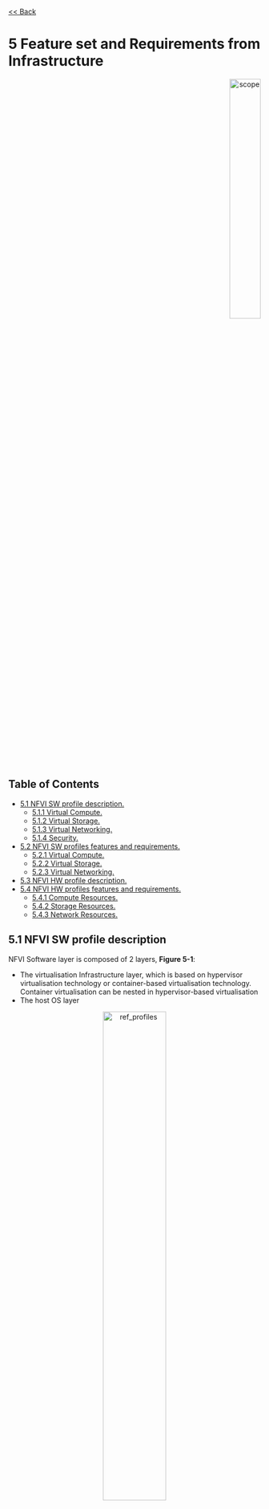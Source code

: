 [<< Back](../../ref_model)
# 5 Feature set and Requirements from Infrastructure
<p align="right"><img src="../figures/bogo_lsf.png" alt="scope" title="Scope" width="35%"/></p>

## Table of Contents
* [5.1 NFVI SW profile description.](#5.1)
  * [5.1.1 Virtual Compute.](#5.1.1)
  * [5.1.2 Virtual Storage.](#5.1.2)
  * [5.1.3 Virtual Networking.](#5.1.3)
  * [5.1.4 Security.](#5.1.4)
* [5.2 NFVI SW profiles features and requirements.](#5.2)
  * [5.2.1 Virtual Compute.](#5.2.1)
  * [5.2.2 Virtual Storage.](#5.2.2)
  * [5.2.3 Virtual Networking.](#5.2.3)
* [5.3 NFVI HW profile description.](#5.3)
* [5.4 NFVI HW profiles features and requirements.](#5.4)
  * [5.4.1 Compute Resources.](#5.4.1)
  * [5.4.2 Storage Resources.](#5.4.2)
  * [5.4.3 Network Resources.](#5.4.3)

<a name="5.1"></a>
## 5.1 NFVI SW profile description

NFVI Software layer is composed of 2 layers, **Figure 5-1**:
- The virtualisation Infrastructure layer, which is based on hypervisor virtualisation technology or container-based virtualisation technology. Container virtualisation can be nested in hypervisor-based virtualisation
- The host OS layer

<p align="center"><img src="../figures/ch05_nfvi_layers_sw_profile.PNG" alt="ref_profiles" title="Layers of Software Profile" width="50%"/></p>
<p align="center"><b>Figure 5-1:</b> NFVI software layers.</p>

For a host (compute node or physical server), the virtualisation layer is an abstraction layer between hardware components (compute, storage and network resources) and virtual resources allocated to VNFC, each VNFC generally maps 1:1 against a single VM or a single container/pod. **Figure 5-2** represents the virtual resources (virtual compute, virtual network and virtual storage) allocated to VNFC and managed by the VIM.

<p align="center"><img src="../figures/ch05_b_ref_profile.PNG" alt="b_ref_profile" title="Reference Profile" width="70%"/></p>
<p align="center"><b>Figure 5-2:</b> NFVI- Virtual resources.</p>

Depending on the requirements of VNFs, a VNFC will be deployed with a NFVI instance type and an appropriate compute flavour. A NFVI instance type is defined by a NFVI SW profile and a NFVI HW profile. A NFVI SW profile is a set of features, capabilities and metrics offered by an NFVI SW layer. **Figure 5-3** depicts a high level view of software profiles for Basic, Network Intensive and Compute intensive instances types.

<p align="center"><img src="../figures/RM_chap5_fig_5_3_SW_profile.png" alt="ref_profiles" title="Reference Profiles" width="80%"/></p>
<p align="center"><b>Figure 5-3:</b> NFVI software profiles.</p>

The following sections detail the NFVI SW profile features per type of virtual resource. The list of these features will evolve over time.

### 5.1.1 Virtual Compute

**Table 5-1** and **Table 5-2** depict the features related to virtual compute.

| .conf | Feature | Type  | Description |
|------------------|----------------|----------------|------------------------------------------------------------------------------------------------|
| nfvi.com.cfg.001 | CPU allocation ratio  | Value | Number of virtual cores per physical core  |
| nfvi.com.cfg.002 | NUMA awareness | Yes/No  | Support of NUMA at the virtualization layer  |
| nfvi.com.cfg.003 | CPU pinning capability  | Yes/No | Binding of a process to a dedicated CPU |
| nfvi.com.cfg.004 | Huge Pages  | Yes/No | Ability to manage huge pages of memory |

<p align="center"><b>Table 5-1:</b> Virtual Compute features.</p>


| .conf | Feature | Type  | Description |
|------------------|----------------|----------------|------------------------------------------------------------------------------------------------|
| nfvi.com.acc.cfg.001 | _**Editor Note:** To be worked on_ |  | |

<p align="center"><b>Table 5-2:</b> Virtual Compute Acceleration features.</p>

<a name="5.2"></a>
### 5.1.2 Virtual Storage

**Table 5-3** and **Table 5-4** depict the features related to virtual storage.

| .conf | Feature | Type  | Description |
|------------------|----------------|----------------|------------------------------------------------------------------------------------------------|
| nfvi.stg.cfg.001 | Storage Types | Yes/No   | Support of Storage types described in the catalogue |
| nfvi.stg.cfg.002 | Storage Block | Yes/No  |  |
| nfvi.stg.cfg.003 | Storage Object | Yes/No | **Note:** In Kubernetes based infrastructures object storage is considered as a PaaS capability and excluded from the infrastructures scope. |
| nfvi.stg.cfg.004 | Storage with replication |  Yes/No |  |
| nfvi.stg.cfg.005 | Storage with encryption | Yes/No |  |

<p align="center"><b>Table 5-3:</b> Virtual Storage features.</p>

| .conf | Feature | Type  | Description |
|------------------|----------------|----------------|------------------------------------------------------------------------------------------------|
| nfvi.stg.acc.cfg.001 | Storage IOPS oriented | Yes/No   |   |
| nfvi.stg.acc.cfg.002 | Storage capacity oriented | Yes/No   |   |

<p align="center"><b>Table 5-4:</b> Virtual Storage Acceleration features.</p>

### 5.1.3 Virtual Networking

**Table 5-5** and **Table 5-6** depict the features related to virtual networking.

| .conf | Feature | Type  | Description |
|------------------|----------------|----------------|------------------------------------------------------------------------------------------------|
| nfvi.net.cfg.001 | vNIC interface | IO virtualisation | e.g. virtio1.1, i40evf (Intel driver for VF SR-IOV). <br> **Note:** This feature is not applicable to containers or Kubernetes based infrastructures. |
| nfvi.net.cfg.002 | Overlay protocol | Protocols | The overlay network encapsulation protocol needs to enable ECMP in the underlay to take advantage of the scale-out features of the network fabric. <br> **Note:** In Kubernetes based infrastructures network separation is possible withtout an overlay (e.g.: with IPVLAN) |
| nfvi.net.cfg.003 | NAT |  Yes/No |  Support of Network Address Translation |
| nfvi.net.cfg.004 | Security Groups | Yes/No  | Set of rules managing incoming and outgoing network traffic |
| nfvi.net.cfg.005 | SFC  |Yes/No   |  Support of Service Function Chaining |
| nfvi.net.cfg.006 | Traffic patterns symmetry | Yes/No  | Traffic patterns should be optimal, in terms of packet flow. North-south traffic shall not be concentrated in specific elements in the architecture, making those critical choke-points, unless strictly necessary (i.e. when NAT 1:many is required). |


<p align="center"><b>Table 5-5:</b> Virtual Networking features.</p>

| .conf | Feature | Type  | Description |
|------------------|----------------|----------------|------------------------------------------------------------------------------------------------|
| nfvi.net.acc.cfg.001 | vSwitch optimisation | Yes/No and SW Optimisation | e.g. DPDK. <br> **Note:** This feature is not applicable for Kubernetes based infrastructures due to lack of vSwitchm however workloads need access to user space networking solutions. |
| nfvi.net.acc.cfg.002 | Support of HW offload | Yes/No | e.g. support of SR-IOV, SmartNic. |
| nfvi.net.acc.cfg.003 | Crypto acceleration | Yes/No |  |
| nfvi.net.acc.cfg.004 | Crypto Acceleration Interface |Yes/No | |

<p align="center"><b>Table 5-6:</b> Virtual Networking Acceleration features.</p>

<a name="5.1.4"></a>
### 5.1.4 Security
_**Comment:** To be worked on._

<a name="5.2"></a>
## 5.2 NFVI SW profiles features and requirements

This section will detail NFVI SW profiles and associated configurations for the 3 types of NFVI instances: Basic, Network intensive and Compute intensive.

<a name="5.2.1"></a>
### 5.2.1 Virtual Compute

**Table 5-7** depicts the features and configurations related to virtual compute for the 3 types of reference NFVI instances.

| .conf | Feature | Type  | Basic | Network Intensive | Compute Intensive |
|------------------|----------------|----------------|----------------|----------------|----------------|
| nfvi.com.cfg.001 | CPU allocation ratio  | value | 4:1 | 1:1  | 1:1 |
| nfvi.com.cfg.002 | NUMA awareness | Yes/No  | N | Y | Y |
| nfvi.com.cfg.003 | CPU pinning capability | Yes/No  | N | Y | Y |
| nfvi.com.cfg.004 | Huge Pages  | Yes/No  | N | Y | Y |

<p align="center"><b>Table 5-7:</b> Virtual Compute features and configuration for the 3 types of SW profiles.</p>

**Table 5-8** will gather virtual compute acceleration features. It will be filled over time.

| .conf | Feature | Type  | Basic | Network Intensive | Compute Intensive |
|------------------|----------------|----------------|----------------|----------------|----------------|
| nfvi.com.acc.cfg.001 | _**Editor Note:** To be worked on_ |  | | |

<p align="center"><b>Table 5-8:</b> Virtual Compute Acceleration features.</p>

<a name="5.2.2"></a>
### 5.2.2 Virtual Storage

**Table 5-9** and **Table 5-10** depict the features and configurations related to virtual storage for the 3 types of reference NFVI instances.

| .conf | Feature | Type  | Basic | Network Intensive | Compute Intensive |
|------------------|----------------|----------------|----------------|----------------|----------------|
| nfvi.stg.cfg.001 | Catalogue storage Types | Yes/No | Y  | Y  | Y |
| nfvi.stg.cfg.002 | Storage Block | Yes/No | Y | Y |Y  |
| nfvi.stg.cfg.003 | Storage Object |Yes/No  | Y / N<sup>1)</sup> | Y / N<sup>1)</sup> | Y / N<sup>1)</sup> |
| nfvi.stg.cfg.004 | Storage with replication | Yes/No | N | Y | Y |
| nfvi.stg.cfg.005 | Storage with encryption |Yes/No | Y | Y | Y |

**1)** In Kubernetes based infrastructures object storage is considered as a PaaS capability and excluded from the infrastructures scope.

<p align="center"><b>Table 5-9:</b> Virtual Storage features and configuration for the 3 types of SW profiles.</p>

**Table 5-10** depicts the features related to Virtual storage Acceleration

| .conf | Feature | Type  | Basic | Network Intensive | Compute Intensive |
|------------------|----------------|----------------|----------------|----------------|----------------|
| nfvi.stg.acc.cfg.001 | Storage IOPS oriented | Yes/No | N | Y | Y |
| nfvi.stg.acc.cfg.002 | Storage capacity oriented |  Yes/No| N | N | Y |

<p align="center"><b>Table 5-10:</b> Virtual Storage Acceleration features.</p>

<a name="5.2.3"></a>
### 5.2.3 Virtual Networking

**Table 5-11** and **Table 5-12** depict the features and configurations related to virtual networking for the 3 types of reference NFVI instances.

| .conf | Feature | Type  | Basic | Network Intensive | Compute Intensive |
|------------------|----------------|----------------|----------------|----------------|----------------|
| nfvi.net.cfg.001 | vNIC interface | IO virtualisation | virtio1.1<sup>1)</sup> |  virtio1.1, i40evf (Intel driver for VF SR-IOV)<sup>1)</sup> |  virtio1.1, i40evf (Intel driver for VF SR-IOV)<sup>1)</sup> |
| nfvi.net.cfg.002 | Overlay protocol | Protocols  | VXLAN, MPLSoUDP, GENEVE or other<sup>2)</sup> |  VXLAN, MPLSoUDP, GENEVE or other<sup>2)</sup> |VXLAN, MPLSoUDP, GENEVE or other<sup>2)</sup> |
| nfvi.net.cfg.003 | NAT | Yes/No  | Y | Y | Y |
| nfvi.net.cfg.004 | Security Group | Yes/No  | Y | Y | Y |
| nfvi.net.cfg.005 | SFC support | Yes/No  | N | Y | Y |
| nfvi.net.cfg.006 | Traffic patterns symmetry | Yes/No  | Y | Y | Y |

<p align="center"><b>Table 5-11:</b> Virtual Networking features and configuration for the 3 types of SW profiles.</p>

**1)** In case of containers there are no vNIC-s.<br>
**2)** In case of Kubernetes based infrastructure the network separation can be solved without an overlay solution (e.g.: with IPVLAN).

| .conf | Feature | Type  | Basic | Network Intensive | Compute Intensive |
|------------------|----------------|----------------|----------------|----------------|----------------|
| nfvi.net.acc.cfg.001 | vSwitch optimisation | YeS/No and SW Optimisation | N | Y / N<sup>1)</sup>, DPDK | Y / N<sup>1)</sup>, DPDK |
| nfvi.net.acc.cfg.002 | Support of HW offload | YeS/No | N | Y, support of SR-IOV and  SmartNic |Y, support of SR-IOV and  SmartNic |
| nfvi.net.acc.cfg.003 | Crypto acceleration | Yes/No | N  | Y | Y |
| nfvi.net.acc.cfg.004 | Crypto Acceleration Interface | Yes/No | N  | Y | Y |

<p align="center"><b>Table 5-12:</b> Virtual Networking Acceleration features.</p>

**1)**: There is no vSwitch in Kubernetes based infrastructures.

<a name="5.3"></a>
## 5.3 NFVI HW profile description

The support of a variety of different workload types, each with different (sometimes conflicting) compute, storage and network characteristics, including accelerations and optimizations, drives the need to aggregate these characteristics as a hardware (host) profile and capabilities. A host profile is essentially a “personality” assigned to a compute host (physical server, also known as compute host, host, node or pServer). The host profiles and related capabilities consist of the intrinsic compute host capabilities (such as #CPUs (sockets), # of cores/CPU, RAM, local disks and their capacity, etc.), and capabilities enabled in hardware/BIOS, <!--software (VIM, Hypervisor, Operating System),--> specialised hardware (such as accelerators), the underlay networking and storage.

This chapter defines a simplified host, host profile and related capabilities model associated with each of the different NFVI hardware profile and related capabilities; some of these profiles and capability parameters are shown in **Figure 5-4**.

<p align="center"><img src="../figures/RM_chap5_fig_5_4_HW_profile.png" alt="ref_hw_profiles" title="Reference HW Profiles" width="100%"/></p>
<p align="center"><b>Figure 5-4:</b> NFVI hardware profiles and host associated capabilities.</p>

The host profile model and configuration parameters (hereafter for simplicity simply "host profile") will be used in the **Reference Architecture** to define different hardware profiles. The host profiles can be considered to be the set of EPA-related (Enhanced Performance Awareness) configurations on NFVI resources.
>Please note that in this chapter we shall not list all of the EPA-related configuration parameters.

A software profile (see **Chapter 4**, **5.1 and 5.2**) defines the characteristics of NFVI SW of which Virtual Machines or Containers will be deployed on. A many to many relationship exists between software profiles and host profiles. A given host can only be assigned a single host profile; a host profile can be assigned to multiple hosts. Different Cloud Service Providers (CSP) may use different naming standards for their host profiles.

The following naming convention is used in this document:

`<host profile name>:: <”hp”><numeral host profile sequence #>`

When a software profile is associated with a host profile,  a qualified name can be used as specified below. _**For Example:** for software profile “n” (network intensive) the above host profile name would be “n-hp1”_.

`<qualified host profile>:: <software profile><”-“><”hp”><numeral host profile sequence #>`

<p align="center"><img src="../figures/Chapter-6-HW-SW-Profile-Diagram_v2.png" alt="HW-Profile-SW-Flavour" Title="HW Profile and SW Profile relationship" width=85%/></p>
<p align="center"><b>Figure 5-5:</b> Generic Hardware Profile, Software Flavour, Physical server relationship.</p>

**Figure 5-5** shows a simplistic depiction of the relationship between Hardware profile, Software Profile, Physical server, and virtual compute. In the diagram the resource pool, a logical construct, depicts all physical hosts that have been configured as per a given host profile; there is one resource pool for each hardware profile.
>_Please note resource pools are not OpenStack host aggregates._

The host profile and capabilities include:
1. **# of CPUs (sockets)**: is the #of CPUs installed on the physical server.
1. **# of cores/CPU**: is the number of cores on each of the CPUs of the physical server.
1. **RAM (GB)**: is the amount of RAM installed on the pysical server.
1. **Local Disk Capacity**: is the # of local disks and teh capacity of the disks installed on the physical server.
1. **SMT/HT (SMT: Simultaneous Multithreading/ HT: Hyper Threading)**: Enabled on all physical servers. Gets multiple threads per physical core. Always ON. Configured in the host.
1. **NUMA (Non-Uniform Memory Access)**: Indicates that vCPU will be on a Socket that is aligned with the associated NIC card and memory. Important for performance optimized VNFs. Configured in the host.
1. **SR-IOV (Single-Root Input/Output Virtualisation)**: Configure PCIe ports to support SR-IOV.
1. **smartNIC (aka Intelligent Server Adaptors)**: Accelerated virtual switch using smartNIC
1. **Cryptography Accelerators**: such as AES-NI, SIMD/AVX, QAT.
1. **Security features**: such as TRusted Platform Module (TPM).

<!--1. **CPU Oversubscription Ratio**: is based on the number of threads available. For example, on a 2CPU, 24-core host with SMT/HT, there are 96 vCPUs with 1:1 CPU Ratio and 192 vCPUs with 2:1 CPU Ratio. NOTE: While the oversubscription ratio is specified in the Virtual Infrastructure MAnager (VIM), once assigned it becomes part of the host personality and hence will be treated as part of the host profile and capabilities. -->
<!--1. **DPDK (Data Plane Development Kit)**: Accelerated virtual switch using Data Plan Development Kit (DPDK) -->
<!--1. **CPU Pinning**: vCPU is pinned to a physical core and dedicated to the requesting VM. Configured in VIM and Hypervisor.-->
<!--1. **Huge Pages**: By default, CPUs allocate RAM in 4K chunks. Hugepages can be enabled to allocate in larger Chunks (such as 2MB, 1GB). This helps improve performance in some cases. Configured in the Operating System. -->

The following model, **Figure 5-6**, depicts the essential characteristics of a host that are of interest in specifying a host profile. The host (physical server) is composed of compute, network and storage resources. The compute resources are composed of physical CPUs (aka CPU sockets or sockets) and memory (RAM). The network resources and storage resources are similarly modelled.

<p align="center"><img src="../figures/ch06_generic_model.PNG" alt="generic_model" title="Generic Model" width="100%"/></p>
<p align="center"><b>Figure 5-6:</b> Generic model of a compute host for use in Host Profile configurations.</p>

The hardware (host) profile properties are specified in the following sub-sections. The following diagram (**Figure 5-7**) pictorially represents a high-level abstraction of a physical server (host).

<p align="center"><img src="../figures/ch06_ref_hw_profile.PNG" alt="reference_hw_profile" title="Reference HW Profile" width="65%"/></p>
<p align="center"><b>Figure 5-7:</b> Generic model of a compute host for use in Host Profile configurations.</p>

<a name="5.4"></a>
## 5.4 NFVI HW profiles features and requirements.

The configurations specified in here will be used in specifying the actual hardware profile configurations for each of the NFVI hardware profile types depicted in **Figure 5-4**.

<a name="5.4.1"></a>
### 5.4.1 Compute Resources


| Reference | Feature | Description | Basic Type | Network Intensive | Compute Intensive |
|---------------------|-----------|---------------------------|--------|--------|--------|
| nfvi.hw.cpu.cfg.001 | Number of CPU (Sockets) | This determines the minimum number of CPU sockets within each host | 2| 2| 2 |
| nfvi.hw.cpu.cfg.002 | Number of Cores per CPU | This determines the number of cores needed per each CPU. | 20 | 20 | 20 |
| nfvi.hw.cpu.cfg.003 | NUMA | NUMA support and BIOS configured to enable NUMA | N | Y | Y |
| nfvi.hw.cpu.cfg.004 | Simultaneous Multithreading/Hyperthreading (SMT/HT) | This allows a CPU to work multiple streams of data simultaneously | Y | Y| Y |

<!--
| nfvi.hw.cpu.cfg.005 | CPU Pinning |  | N | Y | Y
| nfvi.hw.cpu.cfg.006 | CPU Oversubscription Ratio* |  | n:1 | 1:1 | 1:1
| nfvi.hw.cpu.cfg.007 | Hugepages* |  | N | Y | Y
-->

<p align="center"><b>Table 5-13:</b> Minimum Compute resources configuration parameters.</p>

<!--
> _*These features are not set at the physical server BIOS_
-->

<a name="5.4.1.1"></a>
#### 5.4.1.1 Compute Acceleration Hardware Specifications

| Reference | Feature | Description | Basic Type | Network Intensive | Compute Intensive |
|---------------------|-----------|--------------|--------|--------|--------|
| nfvi.hw.cac.cfg.001 | GPU | GPU | N | N | Y |

<p align="center"><b>Table 5-14:</b> Compute acceleration configuration specifications.</p>


<a name="5.4.2"></a>
### 5.4.2 Storage Configurations

| Reference | Feature | Description | Basic Type | Network Intensive | Compute Intensive |
|---------------------|-----------|---------------------------|--------|--------|--------|
| nfvi.hw.stg.hdd.cfg.001* | Local Storage HDD | Hard Disk Drive |  |  |  |
| nfvi.hw.stg.ssd.cfg.002* | Local Storage SSD | Solid State Drive | Recommended | Recommended |Recommended |

<p align="center"><b>Table 5-15:</b> Storage configuration specification.</p>

> _*This specified local storage configurations including # and capacity of storage drives._

<a name="5.4.3"></a>
### 5.4.3 Network Resources

<a name="5.4.3.1"></a>
#### 5.4.3.1 NIC configurations

| Reference | Feature | Description | Basic Type | Network Intensive | Compute Intensive |
|---------------------|-----------|---------------------------|--------|--------|--------|
| nfvi.hw.nic.cfg.001 | NIC Ports | Total Number of NIC Ports available in the host | 4 | 4 | 4 |
| nfvi.hw.nic.cfg.002 | Port Speed | Port speed specified in Gbps (minimum values) | 10 | 25 | 25 |


<p align="center"><b>Table 5-16:</b> Minimum NIC configuration specification.</p>

<a name="5.4.3.2"></a>
#### 5.4.3.2 PCIe Configurations


| Reference | Feature | Description | Basic Type | Network Intensive | Compute Intensive |
|---------------------|-----------|---------------------------|--------|--------|--------|
| nfvi.hw.pci.cfg.001 | PCIe slots | Number of PCIe slots available in the host | 8 | 8 | 8 |
| nfvi.hw.pci.cfg.002 | PCIe speed |  | Gen 3 | Gen 3 | Gen 3 |
| nfvi.hw.pci.cfg.003 | PCIe Lanes |  | 8 | 8 | 8 |

<p align="center"><b>Table 5-17:</b> PCIe configuration specification.</p>

<!--
<a name="5.4.3.3"></a>
#### 5.4.3.3 Network Bond Configurations

| Reference* | Feature | Description | Basic Type | Network Intensive | Compute Intensive |
|---------------------|-----------|---------------------------|--------|--------|--------|
| nfvi.hw.bdc.cfg.001 | Bonded VLAN ports |  | Y | Y | Y |

<p align="center"><b>Table 6-5:</b> Network bond configuration specifications.</p>

> _*Repeat Configuration for each Bond and specify use._
-->

<a name="5.4.3.3"></a>
#### 5.4.3.3 Network Acceleration Configurations

| Reference | Feature | Description | Basic Type | Network Intensive | Compute Intensive |
|---------------------|-----------|---------------------------|--------|--------|--------|
| nfvi.hw.nac.cfg.001 | Cryptographic Acceleration | IPSec, Crypto |  N | Optional | Optional |
| nfvi.hw.nac.cfg.002 | SmartNIC | A SmartNIC that is used to offload vSwitch functionality to hardware | N | Optional  | Optional |
| nfvi.hw.nac.cfg.003 | Compression |  |  |  |

<p align="center"><b>Table 5-18:</b> Network acceleration configuration specification.</p>
